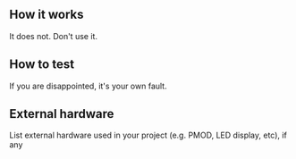 <!---

This file is used to generate your project datasheet. Please fill in the information below and delete any unused
sections.

You can also include images in this folder and reference them in the markdown. Each image must be less than
512 kb in size, and the combined size of all images must be less than 1 MB.
-->

## How it works
It does not. Don't use it.

## How to test

If you are disappointed, it's your own fault.

## External hardware

List external hardware used in your project (e.g. PMOD, LED display, etc), if any

